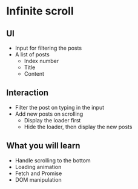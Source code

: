 # Infinite scroll

## UI

- Input for filtering the posts
- A list of posts
  - Index number
  - Title
  - Content

## Interaction

- Filter the post on typing in the input
- Add new posts on scrolling
  - Display the loader first
  - Hide the loader, then display the new posts

## What you will learn

- Handle scrolling to the bottom
- Loading animation
- Fetch and Promise
- DOM manipulation
